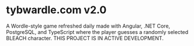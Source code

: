 # tybwardle.com v2.0
A Wordle-style game refreshed daily made with Angular, .NET Core, PostgreSQL, and TypeScript where the player guesses a randomly selected BLEACH character. THIS PROJECT IS IN ACTIVE DEVELOPMENT.
